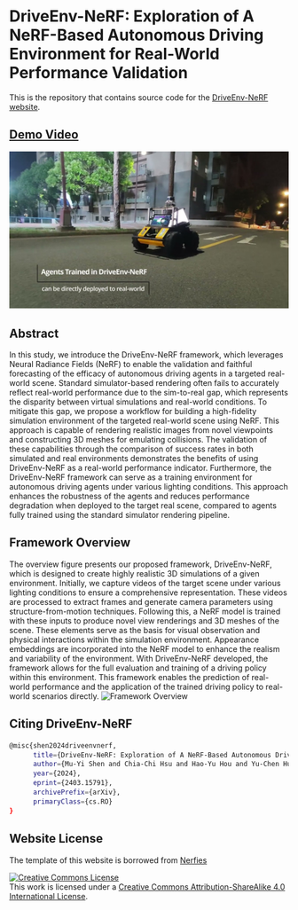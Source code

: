 # DriveEnv-NeRF: Exploration of A NeRF-Based Autonomous Driving Environment for Real-World Performance Validation

This is the repository that contains source code for the [DriveEnv-NeRF website](https://muyishen2040.github.io/DriveEnvNeRF).

## [Demo Video](https://youtu.be/8wNflV_A5FM)

[![](static/images/video_preview.jpg)](https://youtu.be/8wNflV_A5FM)

## Abstract

In this study, we introduce the DriveEnv-NeRF framework, which leverages Neural Radiance Fields (NeRF) to enable the validation and faithful forecasting of the efficacy of autonomous driving agents in a targeted real-world scene. Standard simulator-based rendering often fails to accurately reflect real-world performance due to the sim-to-real gap, which represents the disparity between virtual simulations and real-world conditions. To mitigate this gap, we propose a workflow for building a high-fidelity simulation environment of the targeted real-world scene using NeRF. This approach is capable of rendering realistic images from novel viewpoints and constructing 3D meshes for emulating collisions. The validation of these capabilities through the comparison of success rates in both simulated and real environments demonstrates the benefits of using DriveEnv-NeRF as a real-world performance indicator. Furthermore, the DriveEnv-NeRF framework can serve as a training environment for autonomous driving agents under various lighting conditions. This approach enhances the robustness of the agents and reduces performance degradation when deployed to the target real scene, compared to agents fully trained using the standard simulator rendering pipeline.

## Framework Overview

The overview figure presents our proposed framework, DriveEnv-NeRF, which is designed to create highly
realistic 3D simulations of a given environment. Initially, we capture videos of the target scene under
various lighting conditions to ensure a comprehensive representation. These videos are processed to
extract frames and generate camera parameters using structure-from-motion techniques. Following this, a
NeRF model is trained with these inputs to produce novel view renderings and 3D meshes of the scene. These
elements serve as the basis for visual observation and physical interactions within the simulation
environment. Appearance embeddings are incorporated into the NeRF model to enhance the realism and
variability of the environment. With DriveEnv-NeRF developed, the framework allows for the full evaluation
and training of a driving policy within this environment. This framework enables the prediction of
real-world performance and the application of the trained driving policy to real-world scenarios directly.
![Framework Overview](static/images/framework_overview.png)

## Citing DriveEnv-NeRF

```sh
@misc{shen2024driveenvnerf,
      title={DriveEnv-NeRF: Exploration of A NeRF-Based Autonomous Driving Environment for Real-World Performance Validation}, 
      author={Mu-Yi Shen and Chia-Chi Hsu and Hao-Yu Hou and Yu-Chen Huang and Wei-Fang Sun and Chia-Che Chang and Yu-Lun Liu and Chun-Yi Lee},
      year={2024},
      eprint={2403.15791},
      archivePrefix={arXiv},
      primaryClass={cs.RO}
}
```

## Website License

The template of this website is borrowed from [Nerfies](https://github.com/nerfies/nerfies.github.io)

<a rel="license" href="http://creativecommons.org/licenses/by-sa/4.0/"><img alt="Creative Commons License" style="border-width:0" src="https://i.creativecommons.org/l/by-sa/4.0/88x31.png" /></a><br />This work is licensed under a <a rel="license" href="http://creativecommons.org/licenses/by-sa/4.0/">Creative Commons Attribution-ShareAlike 4.0 International License</a>.
